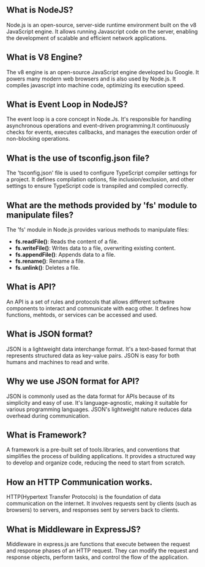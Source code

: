 ## What is NodeJS?
Node.js is an open-source, server-side runtime environment built on the v8 JavaScript engine. It allows running Javascript code on the server, enabling the development of scalable and efficient network applications.
 
## What is V8 Engine?
The v8 engine is an open-source JavaScript engine developed bu Google. It powers many modern web browsers and is also used by Node.js. It compiles javascript into machine code, optimizing its execution speed.

## What is Event Loop in NodeJS?

The event loop is a core concept in Node.Js. It's responsible for handling asynchronous operations and event-driven programming.It continuously checks for events, executes callbacks, and manages the execution order of non-blocking operations.

## What is the use of tsconfig.json file?
The 'tsconfig.json' file is used to configure TypeScript compiler settings for a project. It defines compilation options, file inclusion/exclusion, and other settings to ensure TypeScript code is transpiled and compiled correctly.

## What are the methods provided by 'fs' module to manipulate files?
The 'fs' module in Node.js provides various methods to manipulate files:
* **fs.readFile()**: Reads the content of a file.
* **fs.writeFile()**: Writes data to a file, overwriting existing content.
* **fs.appendFile()**: Appends data to a file.
* **fs.rename()**: Rename a file.
* **fs.unlink()**: Deletes a file.

## What is API?
An API is a set of rules and protocols that allows different software components to interact and communicate with eacg other. It defines how functions, mehtods, or services can be accessed and used.

## What is JSON format?
JSON is a lightweight data interchange format. It's a text-based format that represents structured data as key-value pairs. JSON is easy for both humans and machines to read and write.


## Why we use JSON format for API?
JSON is commonly used as the data format for APIs because of its simplicity and easy of use. It's language-agnostic, making it suitable for various programming languages. JSON's lightweight nature reduces data overhead during communication.

## What is Framework?
A framework is a pre-built set of tools.libraries, and conventions that simplifies the process of building applications. It provides a structured way to develop and organize code, reducing the need to start from scratch.

## How an HTTP Communication works.
HTTP(Hypertext Transfer Protocols) is the foundation of data communication on the internet. It involves requests sent by clients (such as browsers) to servers, and responses sent by servers back to clients.

## What is Middleware in ExpressJS?
Middleware in express.js are functions that execute between the request and response phases of an HTTP request. They can modify the request and response objects, perform tasks, and control the flow of the application.
